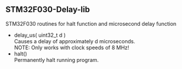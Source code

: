 ## STM32F030-Delay-lib
STM32F030 routines for halt function and microsecond delay function
+ delay_us( uint32_t d )<br>
  Causes a delay of approximately d microseconds.<br>
  NOTE: Only works with clock speeds of 8 MHz!
+ halt()<br>
  Permanently halt running program.
